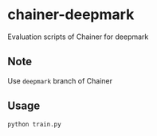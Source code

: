 # chainer-deepmark
Evaluation scripts of Chainer for deepmark

## Note
Use `deepmark` branch of Chainer

## Usage

```
python train.py
```
